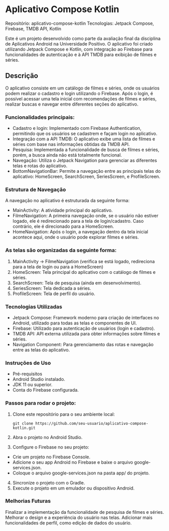 # Aplicativo Compose Kotlin
Repositório: aplicativo-compose-kotlin
Tecnologias: Jetpack Compose, Firebase, TMDB API, Kotlin

Este é um projeto desenvolvido como parte da avaliação final da disciplina de Aplicativos Android na Universidade Positivo. O aplicativo foi criado utilizando Jetpack Compose e Kotlin, com integração ao Firebase para funcionalidades de autenticação e à API TMDB para exibição de filmes e séries.

## Descrição
O aplicativo consiste em um catálogo de filmes e séries, onde os usuários podem realizar o cadastro e login utilizando o Firebase. Após o login, é possível acessar uma tela inicial com recomendações de filmes e séries, realizar buscas e navegar entre diferentes seções do aplicativo.

### Funcionalidades principais:
- Cadastro e login: Implementado com Firebase Authentication, permitindo que os usuários se cadastrem e façam login no aplicativo.
- Integração com a API TMDB: O aplicativo exibe uma lista de filmes e séries com base nas informações obtidas da TMDB API.
- Pesquisa: Implementada a funcionalidade de busca de filmes e séries, porém, a busca ainda não está totalmente funcional.
- Navegação: Utiliza o Jetpack Navigation para gerenciar as diferentes telas e rotas do aplicativo.
- BottomNavigationBar: Permite a navegação entre as principais telas do aplicativo: HomeScreen, SearchScreen, SeriesScreen, e ProfileScreen.

### Estrutura de Navegação
A navegação no aplicativo é estruturada da seguinte forma:

- MainActivity: A atividade principal do aplicativo.
- FilmeNavigation: A primeira navegação onde, se o usuário não estiver logado, ele é redirecionado para a tela de login/cadastro. Caso contrário, ele é direcionado para a HomeScreen.
- HomeNavigation: Após o login, a navegação dentro da tela inicial acontece aqui, onde o usuário pode explorar filmes e séries.

### As telas são organizadas da seguinte forma:

1. MainActivity -> FilmeNavigation (verifica se está logado, redireciona para a tela de login ou para a HomeScreen)
2. HomeScreen: Tela principal do aplicativo com o catálogo de filmes e séries.
3. SearchScreen: Tela de pesquisa (ainda em desenvolvimento).
4. SeriesScreen: Tela dedicada a séries.
5. ProfileScreen: Tela de perfil do usuário.

### Tecnologias Utilizadas
- Jetpack Compose: Framework moderno para criação de interfaces no Android, utilizado para todas as telas e componentes de UI.
- Firebase: Utilizado para autenticação de usuários (login e cadastro).
- TMDB API: API externa utilizada para obter informações sobre filmes e séries.
- Navigation Component: Para gerenciamento das rotas e navegação entre as telas do aplicativo.

### Instruções de Uso
- Pré-requisitos
- Android Studio instalado.
- JDK 11 ou superior.
- Conta do Firebase configurada.

### Passos para rodar o projeto:
1. Clone este repositório para o seu ambiente local:
    ```
    git clone https://github.com/seu-usuario/aplicativo-compose-kotlin.git

2. Abra o projeto no Android Studio.

3. Configure o Firebase no seu projeto:
- Crie um projeto no Firebase Console.
- Adicione o seu app Android no Firebase e baixe o arquivo google-services.json.
- Coloque o arquivo google-services.json na pasta app/ do projeto.

4. Sincronize o projeto com o Gradle.
5. Execute o projeto em um emulador ou dispositivo Android.

### Melhorias Futuras
Finalizar a implementação da funcionalidade de pesquisa de filmes e séries.
Melhorar o design e a experiência do usuário nas telas.
Adicionar mais funcionalidades de perfil, como edição de dados do usuário.
